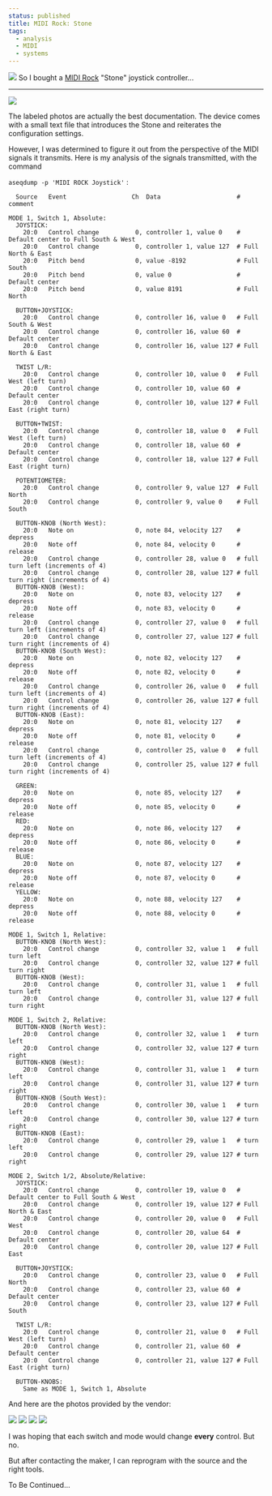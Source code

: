 ```yaml
---                                                                                                                                                                          
status: published
title: MIDI Rock: Stone
tags:
  - analysis
  - MIDI
  - systems
---
```


![](MIDI-Rock-Stone-01-sm.jpg)
So I bought a [MIDI Rock](https://reverb.com/shop/midi-rock) "Stone" joystick controller...

---

![](MIDI-Rock-Stone-01.jpg)

The labeled photos are actually the best documentation. The device comes with a small text file that introduces the Stone and reiterates the configuration settings.

However, I was determined to figure it out from the perspective of the MIDI signals it transmits. Here is my analysis of the signals transmitted, with the command

`aseqdump -p 'MIDI ROCK Joystick'` :

      Source   Event                  Ch  Data                     # comment

    MODE 1, Switch 1, Absolute:
      JOYSTICK:
        20:0   Control change          0, controller 1, value 0    # Default center to Full South & West
        20:0   Control change          0, controller 1, value 127  # Full North & East
        20:0   Pitch bend              0, value -8192              # Full South
        20:0   Pitch bend              0, value 0                  # Default center
        20:0   Pitch bend              0, value 8191               # Full North

      BUTTON+JOYSTICK:
        20:0   Control change          0, controller 16, value 0   # Full South & West
        20:0   Control change          0, controller 16, value 60  # Default center
        20:0   Control change          0, controller 16, value 127 # Full North & East

      TWIST L/R:
        20:0   Control change          0, controller 10, value 0   # Full West (left turn)
        20:0   Control change          0, controller 10, value 60  # Default center
        20:0   Control change          0, controller 10, value 127 # Full East (right turn)

      BUTTON+TWIST:
        20:0   Control change          0, controller 18, value 0   # Full West (left turn)
        20:0   Control change          0, controller 18, value 60  # Default center
        20:0   Control change          0, controller 18, value 127 # Full East (right turn)

      POTENTIOMETER:
        20:0   Control change          0, controller 9, value 127  # Full North
        20:0   Control change          0, controller 9, value 0    # Full South

      BUTTON-KNOB (North West):
        20:0   Note on                 0, note 84, velocity 127    # depress
        20:0   Note off                0, note 84, velocity 0      # release
        20:0   Control change          0, controller 28, value 0   # full turn left (increments of 4)
        20:0   Control change          0, controller 28, value 127 # full turn right (increments of 4)
      BUTTON-KNOB (West):
        20:0   Note on                 0, note 83, velocity 127    # depress
        20:0   Note off                0, note 83, velocity 0      # release
        20:0   Control change          0, controller 27, value 0   # full turn left (increments of 4)
        20:0   Control change          0, controller 27, value 127 # full turn right (increments of 4)
      BUTTON-KNOB (South West):
        20:0   Note on                 0, note 82, velocity 127    # depress
        20:0   Note off                0, note 82, velocity 0      # release
        20:0   Control change          0, controller 26, value 0   # full turn left (increments of 4)
        20:0   Control change          0, controller 26, value 127 # full turn right (increments of 4)
      BUTTON-KNOB (East):
        20:0   Note on                 0, note 81, velocity 127    # depress
        20:0   Note off                0, note 81, velocity 0      # release
        20:0   Control change          0, controller 25, value 0   # full turn left (increments of 4)
        20:0   Control change          0, controller 25, value 127 # full turn right (increments of 4)

      GREEN:
        20:0   Note on                 0, note 85, velocity 127    # depress
        20:0   Note off                0, note 85, velocity 0      # release
      RED:
        20:0   Note on                 0, note 86, velocity 127    # depress
        20:0   Note off                0, note 86, velocity 0      # release
      BLUE:
        20:0   Note on                 0, note 87, velocity 127    # depress
        20:0   Note off                0, note 87, velocity 0      # release
      YELLOW:
        20:0   Note on                 0, note 88, velocity 127    # depress
        20:0   Note off                0, note 88, velocity 0      # release

    MODE 1, Switch 1, Relative:
      BUTTON-KNOB (North West):
        20:0   Control change          0, controller 32, value 1   # full turn left
        20:0   Control change          0, controller 32, value 127 # full turn right
      BUTTON-KNOB (West):
        20:0   Control change          0, controller 31, value 1   # full turn left
        20:0   Control change          0, controller 31, value 127 # full turn right

    MODE 1, Switch 2, Relative:
      BUTTON-KNOB (North West):
        20:0   Control change          0, controller 32, value 1   # turn left
        20:0   Control change          0, controller 32, value 127 # turn right
      BUTTON-KNOB (West):
        20:0   Control change          0, controller 31, value 1   # turn left
        20:0   Control change          0, controller 31, value 127 # turn right
      BUTTON-KNOB (South West):
        20:0   Control change          0, controller 30, value 1   # turn left
        20:0   Control change          0, controller 30, value 127 # turn right
      BUTTON-KNOB (East):
        20:0   Control change          0, controller 29, value 1   # turn left
        20:0   Control change          0, controller 29, value 127 # turn right

    MODE 2, Switch 1/2, Absolute/Relative:
      JOYSTICK:
        20:0   Control change          0, controller 19, value 0   # Default center to Full South & West
        20:0   Control change          0, controller 19, value 127 # Full North & East
        20:0   Control change          0, controller 20, value 0   # Full West
        20:0   Control change          0, controller 20, value 64  # Default center
        20:0   Control change          0, controller 20, value 127 # Full East

      BUTTON+JOYSTICK:
        20:0   Control change          0, controller 23, value 0   # Full North
        20:0   Control change          0, controller 23, value 60  # Default center
        20:0   Control change          0, controller 23, value 127 # Full South

      TWIST L/R:
        20:0   Control change          0, controller 21, value 0   # Full West (left turn)
        20:0   Control change          0, controller 21, value 60  # Default center
        20:0   Control change          0, controller 21, value 127 # Full East (right turn)

      BUTTON-KNOBS:
        Same as MODE 1, Switch 1, Absolute

And here are the photos provided by the vendor:

![](MIDI-Rock-Stone-02.jpg)
![](MIDI-Rock-Stone-03.jpg)
![](MIDI-Rock-Stone-04.jpg)
![](MIDI-Rock-Stone-05.jpg)

I was hoping that each switch and mode would change **every** control. But no.

But after contacting the maker, I can reprogram with the source and the right tools.

To Be Continued...

